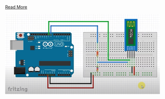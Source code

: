 [Read More](https://bytesnbits.co.uk/adding-bluetooth-to-your-arduino-projects/)

![Sample Test](diagram.png)
